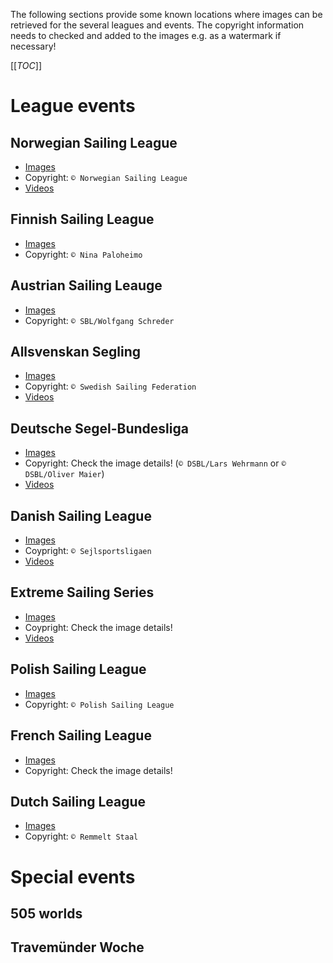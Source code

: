 The following sections provide some known locations where images can be retrieved for the several leagues and events. The copyright information needs to checked and added to the images e.g. as a watermark if necessary!

[[_TOC_]]

# League events

## Norwegian Sailing League
* [Images](https://www.flickr.com/photos/norgesseilforbund/albums/with/72157669769351622) 
* Copyright: `© Norwegian Sailing League`
* [Videos](https://www.youtube.com/channel/UC3rqOwGZsKMOwY7Q_F-5oPQ/featured)

## Finnish Sailing League
* [Images](https://www.facebook.com/purjehdusliiga/?fref=ts)
* Copyright: `© Nina Paloheimo`

## Austrian Sailing Leauge
* [Images](http://www.segelbundesliga.at/presse/pressefotos)
* Copyright: `© SBL/Wolfgang Schreder`

## Allsvenskan Segling
* [Images](https://www.facebook.com/allsvenskansegling/)
* Copyright: `© Swedish Sailing Federation`
* [Videos](https://www.youtube.com/user/svensksegling/featured)

## Deutsche Segel-Bundesliga
* [Images](http://segelbundesliga.de/pressefotos/)
* Copyright: Check the image details! (`© DSBL/Lars Wehrmann` or `© DSBL/Oliver Maier`)
* [Videos](https://www.youtube.com/user/SegelBundesliga)

## Danish Sailing League
* [Images](https://www.skyfish.com/p/sejlsportsligaen)
* Coypright: `© Sejlsportsligaen`
* [Videos](https://www.youtube.com/channel/UCgvYOeDH4NUM_tWj-kXs27Q/feed)

## Extreme Sailing Series
* [Images](http://www.extremesailingseries.com/gallery)
* Coypright: Check the image details!
* [Videos](https://www.youtube.com/user/ExtremeSailingSeries)

## Polish Sailing League
* [Images](https://www.facebook.com/pg/EkstraklasaZeglarska/photos/?ref=page_internal)
* Copyright: `© Polish Sailing League`

## French Sailing League
* [Images](https://www.facebook.com/ffvoile)
* Copyright: Check the image details! 

## Dutch Sailing League
* [Images](https://www.facebook.com/pg/Eredivisie-Zeilen-1585864328326991/photos/?ref=page_internal)
* Copyright: `© Remmelt Staal`

# Special events

## 505 worlds

## Travemünder Woche
